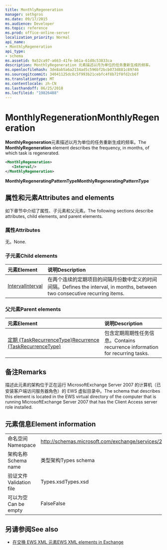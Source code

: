 ```yaml
---
title: MonthlyRegeneration
manager: sethgros
ms.date: 09/17/2015
ms.audience: Developer
ms.topic: reference
ms.prod: office-online-server
localization_priority: Normal
api_name:
- MonthlyRegeneration
api_type:
- schema
ms.assetid: 9a52ca97-a663-41fe-b61a-61d8c53833ca
description: MonthlyRegeneration 元素描述以月为单位的任务重新生成的频率。
ms.openlocfilehash: 3de8ab5a6a2134ad5c596bf2bcb073d881c89746
ms.sourcegitcommit: 34041125dc8c5f993b21cebfc4f8b72f0fd2cb6f
ms.translationtype: MT
ms.contentlocale: zh-CN
ms.lasthandoff: 06/25/2018
ms.locfileid: "19826488"
---
```

# <a name="monthlyregeneration"></a><span data-ttu-id="8940e-103">MonthlyRegeneration</span><span class="sxs-lookup"><span data-stu-id="8940e-103">MonthlyRegeneration</span></span>

<span data-ttu-id="8940e-104">**MonthlyRegeneration**元素描述以月为单位的任务重新生成的频率。</span><span class="sxs-lookup"><span data-stu-id="8940e-104">The **MonthlyRegeneration** element describes the frequency, in months, of which task is regenerated.</span></span> 
  
```xml
<MonthlyRegeneration>
   <Interval/>
</MonthlyRegeneration>
```

 <span data-ttu-id="8940e-105">**MonthlyRegeneratingPatternType**</span><span class="sxs-lookup"><span data-stu-id="8940e-105">**MonthlyRegeneratingPatternType**</span></span>
## <a name="attributes-and-elements"></a><span data-ttu-id="8940e-106">属性和元素</span><span class="sxs-lookup"><span data-stu-id="8940e-106">Attributes and elements</span></span>

<span data-ttu-id="8940e-107">如下章节中介绍了属性、子元素和父元素。</span><span class="sxs-lookup"><span data-stu-id="8940e-107">The following sections describe attributes, child elements, and parent elements.</span></span>
  
### <a name="attributes"></a><span data-ttu-id="8940e-108">属性</span><span class="sxs-lookup"><span data-stu-id="8940e-108">Attributes</span></span>

<span data-ttu-id="8940e-109">无。</span><span class="sxs-lookup"><span data-stu-id="8940e-109">None.</span></span>
  
### <a name="child-elements"></a><span data-ttu-id="8940e-110">子元素</span><span class="sxs-lookup"><span data-stu-id="8940e-110">Child elements</span></span>

|<span data-ttu-id="8940e-111">**元素**</span><span class="sxs-lookup"><span data-stu-id="8940e-111">**Element**</span></span>|<span data-ttu-id="8940e-112">**说明**</span><span class="sxs-lookup"><span data-stu-id="8940e-112">**Description**</span></span>|
|:-----|:-----|
|[<span data-ttu-id="8940e-113">Interval</span><span class="sxs-lookup"><span data-stu-id="8940e-113">Interval</span></span>](interval.md) <br/> |<span data-ttu-id="8940e-114">在两个连续的定期项目的间隔月份数中定义的时间间隔。</span><span class="sxs-lookup"><span data-stu-id="8940e-114">Defines the interval, in months, between two consecutive recurring items.</span></span>  <br/> |
   
### <a name="parent-elements"></a><span data-ttu-id="8940e-115">父元素</span><span class="sxs-lookup"><span data-stu-id="8940e-115">Parent elements</span></span>

|<span data-ttu-id="8940e-116">**元素**</span><span class="sxs-lookup"><span data-stu-id="8940e-116">**Element**</span></span>|<span data-ttu-id="8940e-117">**说明**</span><span class="sxs-lookup"><span data-stu-id="8940e-117">**Description**</span></span>|
|:-----|:-----|
|[<span data-ttu-id="8940e-118">定期 (TaskRecurrenceType)</span><span class="sxs-lookup"><span data-stu-id="8940e-118">Recurrence (TaskRecurrenceType)</span></span>](recurrence-taskrecurrencetype.md) <br/> |<span data-ttu-id="8940e-119">包含定期周期性任务信息。</span><span class="sxs-lookup"><span data-stu-id="8940e-119">Contains recurrence information for recurring tasks.</span></span>  <br/> |
   
## <a name="remarks"></a><span data-ttu-id="8940e-120">备注</span><span class="sxs-lookup"><span data-stu-id="8940e-120">Remarks</span></span>

<span data-ttu-id="8940e-121">描述此元素的架构位于正在运行 MicrosoftExchange Server 2007 的计算机（已安装客户端访问服务器角色）的 EWS 虚拟目录中。</span><span class="sxs-lookup"><span data-stu-id="8940e-121">The schema that describes this element is located in the EWS virtual directory of the computer that is running MicrosoftExchange Server 2007 that has the Client Access server role installed.</span></span>
  
## <a name="element-information"></a><span data-ttu-id="8940e-122">元素信息</span><span class="sxs-lookup"><span data-stu-id="8940e-122">Element information</span></span>

|||
|:-----|:-----|
|<span data-ttu-id="8940e-123">命名空间</span><span class="sxs-lookup"><span data-stu-id="8940e-123">Namespace</span></span>  <br/> |http://schemas.microsoft.com/exchange/services/2006/types  <br/> |
|<span data-ttu-id="8940e-124">架构名称</span><span class="sxs-lookup"><span data-stu-id="8940e-124">Schema name</span></span>  <br/> |<span data-ttu-id="8940e-125">类型架构</span><span class="sxs-lookup"><span data-stu-id="8940e-125">Types schema</span></span>  <br/> |
|<span data-ttu-id="8940e-126">验证文件</span><span class="sxs-lookup"><span data-stu-id="8940e-126">Validation file</span></span>  <br/> |<span data-ttu-id="8940e-127">Types.xsd</span><span class="sxs-lookup"><span data-stu-id="8940e-127">Types.xsd</span></span>  <br/> |
|<span data-ttu-id="8940e-128">可以为空</span><span class="sxs-lookup"><span data-stu-id="8940e-128">Can be empty</span></span>  <br/> |<span data-ttu-id="8940e-129">False</span><span class="sxs-lookup"><span data-stu-id="8940e-129">False</span></span>  <br/> |
   
## <a name="see-also"></a><span data-ttu-id="8940e-130">另请参阅</span><span class="sxs-lookup"><span data-stu-id="8940e-130">See also</span></span>



- [<span data-ttu-id="8940e-131">在交换 EWS XML 元素</span><span class="sxs-lookup"><span data-stu-id="8940e-131">EWS XML elements in Exchange</span></span>](ews-xml-elements-in-exchange.md)

